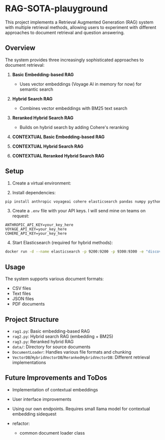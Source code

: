 # RAG-SOTA-plauyground
This project implements a Retrieval Augmented Generation (RAG) system with multiple retrieval methods, allowing users to experiment with different approaches to document retrieval and question answering.

## Overview

The system provides three increasingly sophisticated approaches to document retrieval:

1. **Basic Embedding-based RAG**
   - Uses vector embeddings (Voyage AI in memory for now) for semantic search

2. **Hybrid Search RAG**
   - Combines vector embeddings with BM25 text search

3. **Reranked Hybrid Search RAG**
   - Builds on hybrid search by adding Cohere's reranking
  
4. **CONTEXTUAL Basic Embedding-based RAG**

5. **CONTEXTUAL Hybrid Search RAG**

6. **CONTEXTUAL Reranked Hybrid Search RAG**

   
## Setup

1. Create a virtual environment:

2. Install dependencies:
```bash
pip install anthropic voyageai cohere elasticsearch pandas numpy python-dotenv PyPDF2
```

3. Create a `.env` file with your API keys. I will send mine on teams on request:
```
ANTHROPIC_API_KEY=your_key_here
VOYAGE_API_KEY=your_key_here
COHERE_API_KEY=your_key_here

```

4. Start Elasticsearch (required for hybrid methods):
```bash
docker run -d --name elasticsearch -p 9200:9200 -p 9300:9300 -e "discovery.type=single-node" -e "xpack.security.enabled=false" elasticsearch:8.8.0
```

## Usage

The system supports various document formats:
- CSV files
- Text files
- JSON files
- PDF documents


## Project Structure

- `rag1.py`: Basic embedding-based RAG
- `rag2.py`: Hybrid search RAG (embedding + BM25)
- `rag3.py`: Reranked hybrid RAG
- `data/`: Directory for source documents
- `DocumentLoader`: Handles various file formats and chunking
- `VectorDB`/`HybridVectorDB`/`RerankedHybridVectorDB`: Different retrieval implementations

## Future Improvements and ToDos

- Implementation of contextual embeddings
- User interface improvements
- Using our own endpoints. Requires small llama model for contextual embedding sidequest

- refactor:
  - common document loader class
